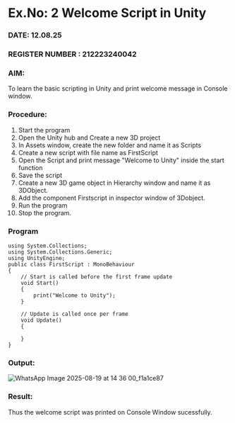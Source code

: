 # Ex.No: 2  Welcome Script in Unity
### DATE: 12.08.25                                                                      
### REGISTER NUMBER : 212223240042
### AIM: 
 To learn the basic scripting in Unity and print welcome message in Console window. 
### Procedure:
1. Start the program
2. Open the Unity hub and Create a new 3D project
3. In Assets window, create the new folder and name it as Scripts
4. Create a new script with file name as FirstScript
5. Open the Script and print message "Welcome to Unity" inside the start function
6. Save the script
7. Create a new 3D game object in Hierarchy window and name it as 3DObject.
8. Add the component Firstscript in inspector window of 3Dobject.
9. Run the program
10. Stop the program.
### Program 
```
using System.Collections;
using System.Collections.Generic;
using UnityEngine;
public class FirstScript : MonoBehaviour
{
    // Start is called before the first frame update
    void Start()
    {
        print("Welcome to Unity");
    }

    // Update is called once per frame
    void Update()
    {
        
    }
}
```
### Output:
![WhatsApp Image 2025-08-19 at 14 36 00_f1a1ce87](https://github.com/user-attachments/assets/2eeac6be-e6d2-4332-95df-d133f56cdcec)



### Result:
Thus the welcome script was printed on Console Window  sucessfully.

